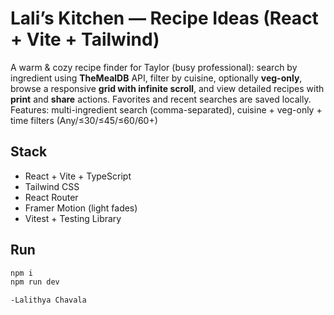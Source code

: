 # Lali’s Kitchen — Recipe Ideas (React + Vite + Tailwind)

A warm & cozy recipe finder for Taylor (busy professional): search by ingredient using **TheMealDB** API, filter by cuisine, optionally **veg-only**, browse a responsive **grid with infinite scroll**, and view detailed recipes with **print** and **share** actions. Favorites and recent searches are saved locally.
 Features: multi-ingredient search (comma-separated), cuisine + veg-only + time filters (Any/≤30/≤45/≤60/60+)

## Stack
- React + Vite + TypeScript
- Tailwind CSS
- React Router
- Framer Motion (light fades)
- Vitest + Testing Library

## Run
```bash
npm i
npm run dev

-Lalithya Chavala